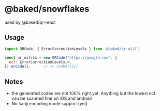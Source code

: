 # @baked/snowflakes

used by @baked/qr-react

## Usage

```js
import QRCode, { ErrorCorrectionLevels } from '@baked/qr-util';

const qr_matrix = new QRCode('https://google.com', {
  ecl: ErrorCorrectionLevels.M,
}).encode();      // => number[][]

```

## Notes

- the generated codes are not 100% right yet. Anything but the lowest ecl can be scanned fine on iOS and android
- No kanji encoding mode support (yet)